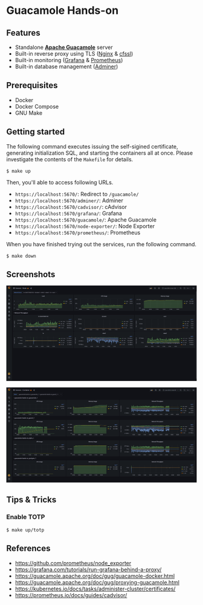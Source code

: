 
# Guacamole Hands-on

## Features

- Standalone **[Apache Guacamole](https://guacamole.apache.org/)** server
- Built-in reverse proxy using TLS ([Nginx](https://nginx.org/) & [cfssl](https://cfssl.org/))
- Built-in monitoring ([Grafana](https://grafana.com/) & [Prometheus](https://prometheus.io/))
- Built-in database management ([Adminer](https://www.adminer.org/))

## Prerequisites

- Docker
- Docker Compose
- GNU Make

## Getting started

The following command executes issuing the self-sigined certificate, generating initialization SQL, and starting the containers all at once. Please investigate the contents of the `Makefile` for details.

```
$ make up
```

Then, you'll able to access following URLs.

- `https://localhost:5670/`: Redirect to `/guacamole/`
- `https://localhost:5670/adminer/`: Adminer
- `https://localhost:5670/cadvisor/`: cAdvisor
- `https://localhost:5670/grafana/`: Grafana
- `https://localhost:5670/guacamole/`: Apache Guacamole
- `https://localhost:5670/node-exporter/`: Node Exporter
- `https://localhost:5670/prometheus/`: Prometheus

When you have finished trying out the services, run the following command.

```
$ make down
```

## Screenshots

![Grafana Container](img/screenshot-grafana-node.png)

![Grafana Container](img/screenshot-grafana-container.png)

## Tips & Tricks

### Enable TOTP

```
$ make up/totp
```

## References

- https://github.com/prometheus/node_exporter
- https://grafana.com/tutorials/run-grafana-behind-a-proxy/
- https://guacamole.apache.org/doc/gug/guacamole-docker.html
- https://guacamole.apache.org/doc/gug/proxying-guacamole.html
- https://kubernetes.io/docs/tasks/administer-cluster/certificates/
- https://prometheus.io/docs/guides/cadvisor/
